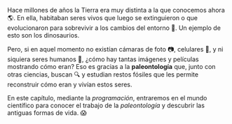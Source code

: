 Hace millones de años la Tierra era muy distinta a la que conocemos ahora :earth_americas:. En ella, habitaban seres vivos que luego se extinguieron o que evolucionaron para sobrevivir a los cambios del entorno :volcano:. Un ejemplo de esto son los dinosaurios. 

Pero, si en aquel momento no existían cámaras de foto :camera:, celulares :iphone:, y ni siquiera seres humanos :bow:, ¿cómo hay tantas imágenes y películas mostrando cómo eran? Eso es gracias a la **paleontología** que, junto con otras ciencias, buscan :mag: y estudian restos fósiles que les permite reconstruir cómo eran y vivían estos seres. 

En este capítulo, mediante la _programación_, entraremos en el mundo científico para conocer el trabajo de la _paleontología_ y descubrir las antiguas formas de vida. :scream:

